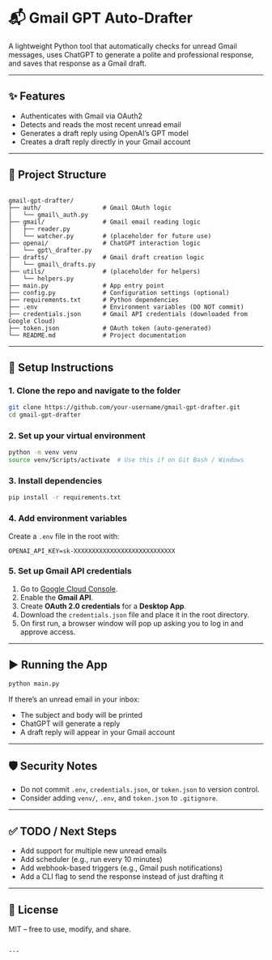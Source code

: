 # 📬 Gmail GPT Auto-Drafter

A lightweight Python tool that automatically checks for unread Gmail messages, uses ChatGPT to generate a polite and professional response, and saves that response as a Gmail draft.

---

## ✨ Features

- Authenticates with Gmail via OAuth2
- Detects and reads the most recent unread email
- Generates a draft reply using OpenAI’s GPT model
- Creates a draft reply directly in your Gmail account

---

## 📁 Project Structure

```

gmail-gpt-drafter/
├── auth/                 # Gmail OAuth logic
│   └── gmail\_auth.py
├── gmail/                # Gmail email reading logic
│   ├── reader.py
│   └── watcher.py        # (placeholder for future use)
├── openai/               # ChatGPT interaction logic
│   └── gpt\_drafter.py
├── drafts/               # Gmail draft creation logic
│   └── gmail\_drafts.py
├── utils/                # (placeholder for helpers)
│   └── helpers.py
├── main.py               # App entry point
├── config.py             # Configuration settings (optional)
├── requirements.txt      # Python dependencies
├── .env                  # Environment variables (DO NOT commit)
├── credentials.json      # Gmail API credentials (downloaded from Google Cloud)
├── token.json            # OAuth token (auto-generated)
└── README.md             # Project documentation

````

---

## 🔧 Setup Instructions

### 1. Clone the repo and navigate to the folder
```bash
git clone https://github.com/your-username/gmail-gpt-drafter.git
cd gmail-gpt-drafter
````

### 2. Set up your virtual environment

```bash
python -m venv venv
source venv/Scripts/activate  # Use this if on Git Bash / Windows
```

### 3. Install dependencies

```bash
pip install -r requirements.txt
```

### 4. Add environment variables

Create a `.env` file in the root with:

```
OPENAI_API_KEY=sk-XXXXXXXXXXXXXXXXXXXXXXXXXXXX
```

### 5. Set up Gmail API credentials

1. Go to [Google Cloud Console](https://console.cloud.google.com/).
2. Enable the **Gmail API**.
3. Create **OAuth 2.0 credentials** for a **Desktop App**.
4. Download the `credentials.json` file and place it in the root directory.
5. On first run, a browser window will pop up asking you to log in and approve access.

---

## ▶️ Running the App

```bash
python main.py
```

If there’s an unread email in your inbox:

* The subject and body will be printed
* ChatGPT will generate a reply
* A draft reply will appear in your Gmail account

---

## 🛡️ Security Notes

* Do not commit `.env`, `credentials.json`, or `token.json` to version control.
* Consider adding `venv/`, `.env`, and `token.json` to `.gitignore`.

---

## ✅ TODO / Next Steps

* Add support for multiple new unread emails
* Add scheduler (e.g., run every 10 minutes)
* Add webhook-based triggers (e.g., Gmail push notifications)
* Add a CLI flag to send the response instead of just drafting it

---

## 📄 License

MIT – free to use, modify, and share.

```

---
